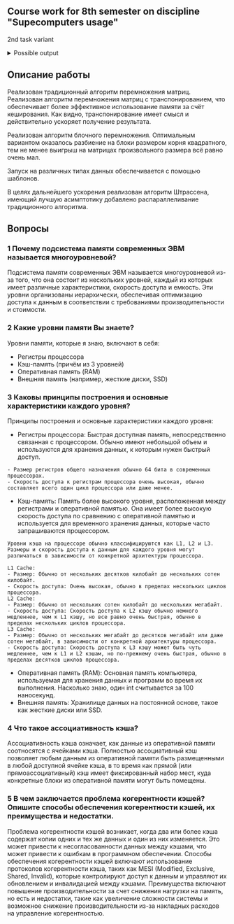## Course work for 8th semester on discipline "Supecomputers usage"
2nd task variant

<details>
	<summary>Possible output</summary>
	<img src="https://i.ibb.co/qrpqBsX/image.png">
</details>

## Описание работы

Реализован традиционный алгоритм перемножения матриц.
Реализован алгоритм перемножения матриц с транспонированием, что обеспечивает более эффективное использование памяти за счёт кеширования.
Как видно, транспонирование имеет смысл и действительно ускоряет получение результата.

Реализован алгоритм блочного перемножения. Оптимальным вариантом оказалось разбиение на блоки размером корня квадратного, тем не менее выигрыш на матрицах произвольного размера всё равно очень мал.

Запуск на различных типах данных обеспечивается с помощью шаблонов.

В целях дальнейшего ускорения реализован алгоритм Штрассена, имеющий лучшую асимптотику добавлено распараллеливание традиционного алгоритма.

## Вопросы

### 1 Почему подсистема памяти современных ЭВМ называется многоуровневой?

Подсистема памяти современных ЭВМ называется многоуровневой из-за того, что она состоит из нескольких уровней, каждый из которых имеет различные характеристики, скорость доступа и емкость. Эти уровни организованы иерархически, обеспечивая оптимизацию доступа к данным в соответствии с требованиями производительности и стоимости.

### 2 Какие уровни памяти Вы знаете?

Уровни памяти, которые я знаю, включают в себя:
- Регистры процессора
- Кэш-память (причём из 3 уровней)
- Оперативная память (RAM)
- Внешняя память (например, жесткие диски, SSD)

### 3 Каковы принципы построения и основные характеристики каждого уровня?

Принципы построения и основные характеристики каждого уровня:
- Регистры процессора: Быстрая доступная память, непосредственно связанная с процессором. Обычно имеют небольшой объем и используются для хранения данных, к которым нужен быстрый доступ.

```
- Размер регистров общего назначения обычно 64 бита в современных процессорах.
- Скорость доступа к регистрам процессора очень высокая, обычно составляет всего один цикл процессора или даже менее.
```

- Кэш-память: Память более высокого уровня, расположенная между регистрами и оперативной памятью. Она имеет более высокую скорость доступа по сравнению с оперативной памятью и используется для временного хранения данных, которые часто запрашиваются процессором.

```
Уровни кэша на процессоре обычно классифицируются как L1, L2 и L3. Размеры и скорость доступа к данным для каждого уровня могут различаться в зависимости от конкретной архитектуры процессора.

L1 Cache:
- Размер: Обычно от нескольких десятков килобайт до нескольких сотен килобайт.
- Скорость доступа: Очень высокая, обычно в пределах нескольких циклов процессора.
L2 Cache:
- Размер: Обычно от нескольких сотен килобайт до нескольких мегабайт.
- Скорость доступа: Скорость доступа к L2 кэшу обычно немного медленнее, чем к L1 кэшу, но все равно очень быстрая, обычно в пределах нескольких циклов процессора.
L3 Cache:
- Размер: Обычно от нескольких мегабайт до десятков мегабайт или даже сотен мегабайт, в зависимости от конкретной архитектуры процессора.
- Скорость доступа: Скорость доступа к L3 кэшу может быть чуть медленнее, чем к L1 и L2 кэшам, но по-прежнему очень быстрая, обычно в пределах десятков циклов процессора.
```

- Оперативная память (RAM): Основная память компьютера, используемая для хранения данных и программ во время их выполнения. Насколько знаю, один int считывается за 100 наносекунд.
- Внешняя память: Хранилище данных на постоянной основе, такое как жесткие диски или SSD.

### 4 Что такое ассоциативность кэша?

Ассоциативность кэша означает, как данные из оперативной памяти соотносятся с ячейками кэша. Полностью ассоциативный кэш позволяет любым данным из оперативной памяти быть размещенными в любой доступной ячейке кэша, в то время как прямой (или прямоассоциативный) кэш имеет фиксированный набор мест, куда конкретные блоки из оперативной памяти могут быть помещены.

### 5 В чем заключается проблема когерентности кэшей? Опишите способы обеспечения когерентности кэшей, их преимущества и недостатки.

Проблема когерентности кэшей возникает, когда два или более кэша содержат копии одних и тех же данных и один из них изменяется. Это может привести к несогласованности данных между кэшами, что может привести к ошибкам в программном обеспечении. Способы обеспечения когерентности кэшей включают использование протоколов когерентности кэша, таких как MESI (Modified, Exclusive, Shared, Invalid), которые контролируют доступ к данным и управляют их обновлением и инвалидацией между кэшами. Преимущества включают повышение производительности за счет снижения нагрузки на память, но есть и недостатки, такие как увеличение сложности системы и возможное снижение производительности из-за накладных расходов на управление когерентностью.